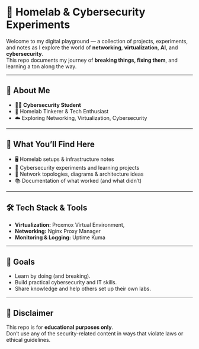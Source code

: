 # 🧪 Homelab & Cybersecurity Experiments

Welcome to my digital playground — a collection of projects, experiments, and notes as I explore the world of **networking**, **virtualization**, **AI**, and **cybersecurity**.  
This repo documents my journey of **breaking things, fixing them**, and learning a ton along the way.

---

## 🧠 About Me

- 🧑‍💻 **Cybersecurity Student**  
- 🧰 Homelab Tinkerer & Tech Enthusiast  
- ☁️ Exploring Networking, Virtualization, Cybersecurity  

---

## 🚀 What You’ll Find Here

- 🖥️ Homelab setups & infrastructure notes  
- 🔐 Cybersecurity experiments and learning projects
- 🧭 Network topologies, diagrams & architecture ideas  
- 📚 Documentation of what worked (and what didn’t)

---

## 🛠️ Tech Stack & Tools

- **Virtualization:** Proxmox Virtual Environment, 
- **Networking:** Nginx Proxy Manager
- **Monitoring & Logging:** Uptime Kuma

---

## 🧭 Goals

- Learn by doing (and breaking).  
- Build practical cybersecurity and IT skills.  
- Share knowledge and help others set up their own labs.  

---

## 📢 Disclaimer

This repo is for **educational purposes only**.  
Don’t use any of the security-related content in ways that violate laws or ethical guidelines.
